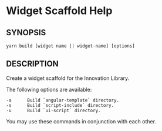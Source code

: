Widget Scaffold Help
=============================================

## SYNOPSIS

    yarn build [widget name || widget-name] [options]

## DESCRIPTION

Create a widget scaffold for the Innovation Library.

The following options are available:

    -a      Build `angular-template` directory.
    -s      Build `script-include` directory.
    -u      Build `ui-script` directory.

You may use these commands in conjunction with each other.